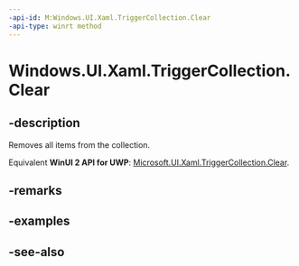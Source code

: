 ```yaml
---
-api-id: M:Windows.UI.Xaml.TriggerCollection.Clear
-api-type: winrt method
---
```


<!-- Method syntax
public void Clear()
-->

# Windows.UI.Xaml.TriggerCollection.Clear

## -description
Removes all items from the collection.

Equivalent **WinUI 2 API for UWP**: [Microsoft.UI.Xaml.TriggerCollection.Clear](/windows/winui/api/microsoft.ui.xaml.triggercollection.clear).

## -remarks


## -examples

## -see-also
